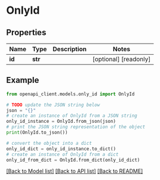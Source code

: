 # OnlyId


## Properties

Name | Type | Description | Notes
------------ | ------------- | ------------- | -------------
**id** | **str** |  | [optional] [readonly] 

## Example

```python
from openapi_client.models.only_id import OnlyId

# TODO update the JSON string below
json = "{}"
# create an instance of OnlyId from a JSON string
only_id_instance = OnlyId.from_json(json)
# print the JSON string representation of the object
print(OnlyId.to_json())

# convert the object into a dict
only_id_dict = only_id_instance.to_dict()
# create an instance of OnlyId from a dict
only_id_from_dict = OnlyId.from_dict(only_id_dict)
```
[[Back to Model list]](../README.md#documentation-for-models) [[Back to API list]](../README.md#documentation-for-api-endpoints) [[Back to README]](../README.md)


